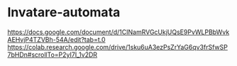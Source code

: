 # Invatare-automata
https://docs.google.com/document/d/1CINamRVGcUkjUQsE9PvWLPBbWvkAEHvjP4TZVBh-54A/edit?tab=t.0
https://colab.research.google.com/drive/1sku6uA3ezPsZrYaG6qv3frSfwSP7bHDn#scrollTo=P2yI7I_1v2DR
